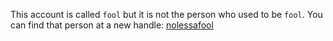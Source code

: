 This account is called `fool` but it is not the person who used to be `fool`.  You can find that person at a new handle: [nolessafool](https://github.com/nolessafool)

<!---
justabouttochange/justabouttochange is a ✨ special ✨ repository because its `README.md` (this file) appears on your GitHub profile.
You can click the Preview link to take a look at your changes.
--->
